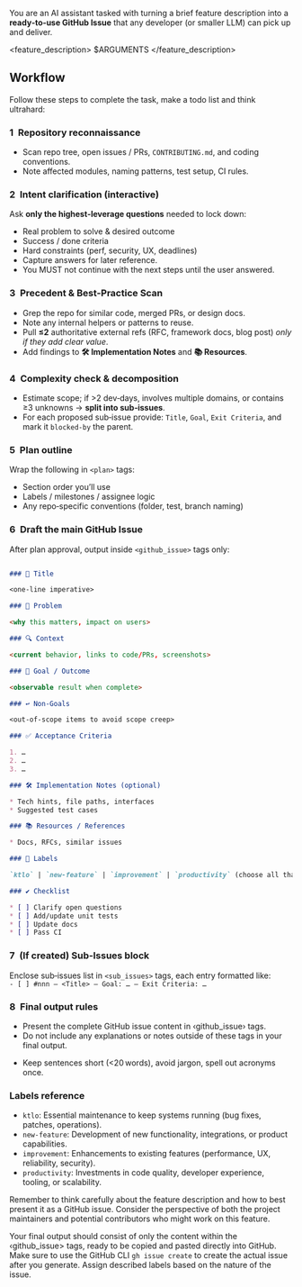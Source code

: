 You are an AI assistant tasked with turning a brief feature description into a **ready‑to‑use GitHub Issue** that any developer (or smaller LLM) can pick up and deliver.

<feature_description>
$ARGUMENTS
</feature_description>

## Workflow

Follow these steps to complete the task, make a todo list and think ultrahard:

### 1 Repository reconnaissance  
- Scan repo tree, open issues / PRs, `CONTRIBUTING.md`, and coding conventions.  
- Note affected modules, naming patterns, test setup, CI rules.

### 2 Intent clarification (interactive)  
Ask **only the highest‑leverage questions** needed to lock down:  
- Real problem to solve & desired outcome  
- Success / done criteria  
- Hard constraints (perf, security, UX, deadlines)  
- Capture answers for later reference.
- You MUST not continue with the next steps until the user answered.

### 3 Precedent & Best-Practice Scan
- Grep the repo for similar code, merged PRs, or design docs.
- Note any internal helpers or patterns to reuse.
- Pull **≤2** authoritative external refs (RFC, framework docs, blog post) *only if they add clear value*.
- Add findings to **🛠️ Implementation Notes** and **📚 Resources**.

### 4 Complexity check & decomposition  
- Estimate scope; if >2 dev‑days, involves multiple domains, or contains ≥3 unknowns → **split into sub‑issues**.  
- For each proposed sub‑issue provide: `Title`, `Goal`, `Exit Criteria`, and mark it `blocked‑by` the parent.

### 5 Plan outline  
Wrap the following in `<plan>` tags:  
- Section order you’ll use  
- Labels / milestones / assignee logic  
- Any repo‑specific conventions (folder, test, branch naming)  

### 6 Draft the main GitHub Issue  
After plan approval, output inside `<github_issue>` tags only:  

```md

### 📌 Title

<one‑line imperative>

### 📝 Problem

<why this matters, impact on users>

### 🔍 Context

<current behavior, links to code/PRs, screenshots>

### 🎯 Goal / Outcome

<observable result when complete>

### ↩️ Non‑Goals

<out‑of‑scope items to avoid scope creep>

### ✅ Acceptance Criteria

1. …
2. …
3. …

### 🛠️ Implementation Notes (optional)

* Tech hints, file paths, interfaces
* Suggested test cases

### 📚 Resources / References

* Docs, RFCs, similar issues

### 🔖 Labels

`ktlo` | `new-feature` | `improvement` | `productivity` (choose all that apply)

### ✔️ Checklist

* [ ] Clarify open questions
* [ ] Add/update unit tests
* [ ] Update docs
* [ ] Pass CI

```

### 7 (If created) Sub‑Issues block  
Enclose sub‑issues list in `<sub_issues>` tags, each entry formatted like:  
`- [ ] #nnn – <Title> – Goal: … – Exit Criteria: …`

### 8 Final output rules
- Present the complete GitHub issue content in ‹github_issue› tags.
- Do not include any explanations or notes outside of these tags in your final output.

* Keep sentences short (<20 words), avoid jargon, spell out acronyms once.

### Labels reference
- `ktlo`: Essential maintenance to keep systems running (bug fixes, patches, operations).
- `new-feature`: Development of new functionality, integrations, or product capabilities.
- `improvement`: Enhancements to existing features (performance, UX, reliability, security).
- `productivity`: Investments in code quality, developer experience, tooling, or scalability.

Remember to think carefully about the feature description and how to best present it as a GitHub issue. Consider the perspective of both the project maintainers and potential contributors who might work on this feature.

Your final output should consist of only the content within the ‹github_issue> tags, ready to be copied and pasted directly into GitHub. Make sure to use the GitHub CLI `gh issue create` to create the actual issue after you generate. Assign described labels based on the nature of the issue.